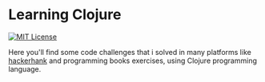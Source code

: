 # Learning Clojure
[![MIT License](https://img.shields.io/badge/license-MIT-007EC7.svg?style=flat)](/LICENSE)

Here you'll find some code challenges that i solved in many platforms like [hackerhank](https://www.hackerrank.com/) and programming books exercises, using Clojure programming language.
